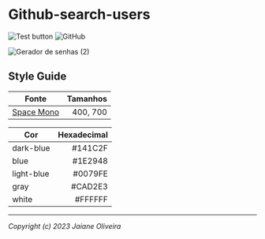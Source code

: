 # Github-search-users

![Test button](https://img.shields.io/badge/-Clique%20aqui%20para%20testar-1E2948)
![GitHub](https://img.shields.io/github/license/JaianeOliveira/search-github-users?style=social)

![Gerador de senhas (2)](https://user-images.githubusercontent.com/82323559/210893465-14fcd16a-47ab-47e9-b24d-865ca079ded0.png)

## Style Guide

| Fonte | Tamanhos |
| ------ | -----------: |
| [Space Mono](https://coolors.co/image-picker)  |  400, 700 |


| Cor | Hexadecimal |
| ------ | -----------: |
| dark-blue |  #141C2F |
| blue | #1E2948 |
| light-blue | #0079FE |
| gray |  #CAD2E3 |
| white | #FFFFFF |

---
*Copyright (c) 2023 Jaiane Oliveira*
